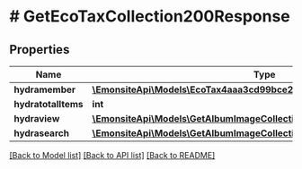 # # GetEcoTaxCollection200Response

## Properties

Name | Type | Description | Notes
------------ | ------------- | ------------- | -------------
**hydramember** | [**\EmonsiteApi\Models\EcoTax4aaa3cd99bce23b9546619d29652fde1Jsonld[]**](EcoTax4aaa3cd99bce23b9546619d29652fde1Jsonld.md) |  |
**hydratotalItems** | **int** |  | [optional]
**hydraview** | [**\EmonsiteApi\Models\GetAlbumImageCollection200ResponseHydraView**](GetAlbumImageCollection200ResponseHydraView.md) |  | [optional]
**hydrasearch** | [**\EmonsiteApi\Models\GetAlbumImageCollection200ResponseHydraSearch**](GetAlbumImageCollection200ResponseHydraSearch.md) |  | [optional]

[[Back to Model list]](../../README.md#models) [[Back to API list]](../../README.md#endpoints) [[Back to README]](../../README.md)
